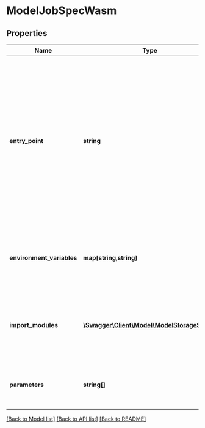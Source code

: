 # ModelJobSpecWasm

## Properties
Name | Type | Description | Notes
------------ | ------------- | ------------- | -------------
**entry_point** | **string** | The name of the function in the EntryModule to call to run the job. For WASI jobs, this will always be &#x60;_start&#x60;, but jobs can choose to call other WASM functions instead. The EntryPoint must be a zero-parameter zero-result function. | [optional] 
**environment_variables** | **map[string,string]** | The variables available in the environment of the running program. | [optional] 
**import_modules** | [**\Swagger\Client\Model\ModelStorageSpec[]**](ModelStorageSpec.md) | TODO #880: Other WASM modules whose exports will be available as imports to the EntryModule. | [optional] 
**parameters** | **string[]** | The arguments supplied to the program (i.e. as ARGV). | [optional] 

[[Back to Model list]](../../README.md#documentation-for-models) [[Back to API list]](../../README.md#documentation-for-api-endpoints) [[Back to README]](../../README.md)

